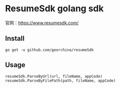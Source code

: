 # ResumeSdk golang sdk
官网：https://www.resumesdk.com/

## Install
```go get -u github.com/georchina/resumeSdk```

## Usage
```resumeSdk.ParseByUrl(url, fileName, appCode)```
```resumeSdk.ParseByFilePath(path, fileName, appCode)```